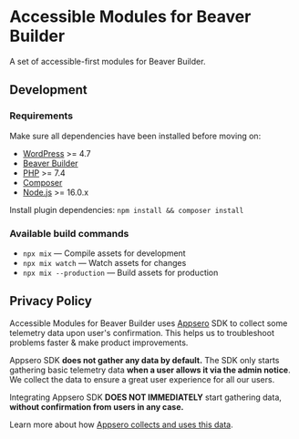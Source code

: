 # Accessible Modules for Beaver Builder
A set of accessible-first modules for Beaver Builder.

## Development

### Requirements
Make sure all dependencies have been installed before moving on:

* [WordPress](https://wordpress.org/) >= 4.7
* [Beaver Builder](https://www.wpbeaverbuilder.com)
* [PHP](https://secure.php.net/manual/en/install.php) >= 7.4
* [Composer](https://getcomposer.org)
* [Node.js](http://nodejs.org/) >= 16.0.x

Install plugin dependencies:
`npm install && composer install`

### Available build commands
* `npx mix` — Compile assets for development
* `npx mix watch` — Watch assets for changes
* `npx mix --production` — Build assets for production

## Privacy Policy
Accessible Modules for Beaver Builder uses [Appsero](https://appsero.com) SDK to collect some telemetry data upon user's confirmation. This helps us to troubleshoot problems faster & make product improvements.

Appsero SDK **does not gather any data by default.** The SDK only starts gathering basic telemetry data **when a user allows it via the admin notice**. We collect the data to ensure a great user experience for all our users.

Integrating Appsero SDK **DOES NOT IMMEDIATELY** start gathering data, **without confirmation from users in any case.**

Learn more about how [Appsero collects and uses this data](https://appsero.com/privacy-policy/).

